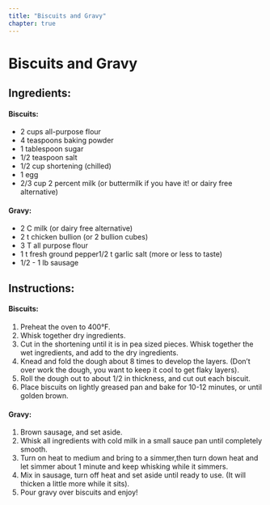 ```yaml
---
title: "Biscuits and Gravy"
chapter: true
---
```


# Biscuits and Gravy

## Ingredients:

#### Biscuits:
- 2 cups all-purpose flour
- 4 teaspoons baking powder
- 1 tablespoon sugar
- 1/2 teaspoon salt
- 1/2 cup shortening (chilled)
- 1 egg
- 2/3 cup 2 percent milk (or buttermilk if you have it! or dairy free alternative)

#### Gravy:
- 2 C milk (or dairy free alternative)
- 2 t chicken bullion (or 2 bullion cubes)
- 3 T all purpose flour
- 1 t fresh ground pepper1/2 t garlic salt (more or less to taste)
- 1/2 - 1 lb sausage

## Instructions:
#### Biscuits:
1. Preheat the oven to 400°F. 
2. Whisk together dry ingredients. 
3. Cut in the shortening until it is in pea sized pieces. Whisk together the wet ingredients, and add to the dry ingredients. 
4. Knead and fold the dough about 8 times to develop the layers. (Don’t over work the dough, you
want to keep it cool to get flaky layers). 
5. Roll the dough out to about 1/2 in thickness, and cut out each biscuit. 
6. Place biscuits on lightly greased pan and bake for 10-12 minutes, or until
golden brown.

#### Gravy:
1. Brown sausage, and set aside. 
2. Whisk all ingredients with cold milk in a small sauce pan until completely smooth. 
3. Turn on heat to medium and bring to a simmer,then turn down heat and let simmer about 1 
minute and keep whisking while it simmers. 
4. Mix in sausage, turn off heat and set aside until ready to use. (It will thicken a little more while it sits). 
5. Pour gravy over biscuits and enjoy!
